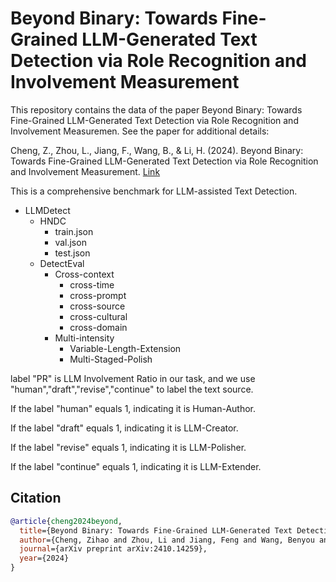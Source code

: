 # Beyond Binary: Towards Fine-Grained LLM-Generated Text Detection via Role Recognition and Involvement Measurement

This repository contains the data of the paper Beyond Binary: Towards Fine-Grained LLM-Generated Text Detection via Role Recognition and Involvement Measuremen. See the paper for additional details:

Cheng, Z., Zhou, L., Jiang, F., Wang, B., & Li, H. (2024). Beyond Binary: Towards Fine-Grained LLM-Generated Text Detection via Role Recognition and Involvement Measurement. [Link](https://arxiv.org/abs/2410.14259)

This is a comprehensive benchmark for LLM-assisted Text Detection. 

- LLMDetect
  - HNDC
    - train.json
    - val.json
    - test.json
  - DetectEval
    - Cross-context
      - cross-time
      - cross-prompt
      - cross-source
      - cross-cultural
      - cross-domain
    - Multi-intensity
      - Variable-Length-Extension
      - Multi-Staged-Polish

label "PR" is LLM Involvement Ratio in our task, and we use "human","draft","revise","continue" to label the text source.

If the label "human" equals 1, indicating it is Human-Author.

If the label "draft" equals 1, indicating it is LLM-Creator.

If the label "revise" equals 1, indicating it is LLM-Polisher.

If the label "continue" equals 1, indicating it is LLM-Extender.

## Citation

```bibtex
@article{cheng2024beyond,
  title={Beyond Binary: Towards Fine-Grained LLM-Generated Text Detection via Role Recognition and Involvement Measurement},
  author={Cheng, Zihao and Zhou, Li and Jiang, Feng and Wang, Benyou and Li, Haizhou},
  journal={arXiv preprint arXiv:2410.14259},
  year={2024}
}
